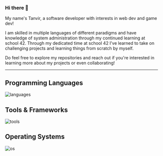 ### Hi there 👋
My name's Tanvir, a software developer with interests in web dev and game dev!

I am skilled in multiple languages of different paradigms and have knowledge of system administration through my continued learning at school 42.
Through my dedicated time at school 42 I've learned to take on challenging projects and learning things from scratch by myself.

Do feel free to explore my repositories and reach out if you're interested in learning more about my projects or even collaborating!

---

## Programming Languages
![languages](https://skillicons.dev/icons?i=c,cpp,python,html,css,javascript&perline=)

## Tools & Frameworks
![tools](https://skillicons.dev/icons?i=git,github,docker,nginx,bash,vim,vscode,neovim,figma,bootstrap,django,photoshop&perline=)

## Operating Systems
![os](https://skillicons.dev/icons?i=ubuntu,debian,alpine,windows,apple&perline=)
